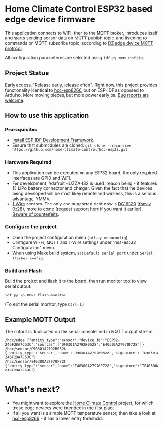 Home Climate Control ESP32 based edge device firmware
==

This application connects to WiFi, then to the MQTT broker, introduces itself and starts sending sensor data on MQTT publish topic, and listening to commands on MQTT subscribe topic,  according to [DZ edge device MQTT protocol](https://github.com/home-climate-control/dz/issues/113).

All configuration parameteres are selected using `idf.py menuconfiig`.

## Project Status

Early access. "Release early, release often". Right now, this project provides functionality identical to [hcc-esp8266](https://github.com/home-climate-control/hcc-esp8266), but on ESP-IDF as opposed to Arduino. More moving pieces, but more power early on. [Bug reports are welcome](https://github.com/home-climate-control/hcc-esp32/issues).

## How to use this application

### Prerequisites

- [Install ESP-IDF Development Framework](https://github.com/espressif/esp-idf#setting-up-esp-idf).
- Ensure that submodules are cloned:
    `git clone --recursive https://github.com/home-climate-control/hcc-esp32.git`

### Hardware Required

- This application can be executed on any ESP32 board, the only required interfaces are GPIO and WiFi.
- For development, [Adafruit HUZZAH32](https://www.adafruit.com/product/3619) is used, reason being - it features 1S LiPo battery connector and charger. Given the fact that the devices being developed will be most likey remote and wireless, this is a serious advantage. YMMV.
- [1-Wire](https://en.wikipedia.org/wiki/1-Wire) sensors. The only one supported right now is [DS18B20](https://www.maximintegrated.com/en/products/sensors/healthcare-sensor-ics/electrochemical-sensor-afe-ics/DS18B20.html) ([family 0x28](http://owfs.sourceforge.net/family.html)), more to come ([request support here](https://groups.google.com/forum/#!msg/home-climate-control/) if you want it earlier). [Beware of counterfeits](https://github.com/cpetrich/counterfeit_DS18B20).

### Configure the project

* Open the project configuration menu (`idf.py menuconfig`)
* Configure Wi-Fi, MQTT and 1-Wire settings under "hss-esp32 Configuration" menu.
* When using Make build system, set `Default serial port` under `Serial flasher config`.

### Build and Flash

Build the project and flash it to the board, then run monitor tool to view serial output:

```
idf.py -p PORT flash monitor
```

(To exit the serial monitor, type ``Ctrl-]``.)

## Example MQTT Output

The output is duplicated on the serial console and in MQTT output stream.

```
/hcc/edge {"entity_type":"sensor","device_id":"ESP32-246F28A7C53C","sources":["D90301A2792B0528","E40300A27970F728"]}
/hcc/sensor/D90301A2792B0528 {"entity_type":"sensor","name":"D90301A2792B0528","signature":"TD90301A2792B0528","signal":24.625,"device_id":"ESP32-246F28A7C53C"}
/hcc/sensor/E40300A27970F728 {"entity_type":"sensor","name":"E40300A27970F728","signature":"TE40300A27970F728","signal":26.1875,"device_id":"ESP32-246F28A7C53C"}
```

# What's next?


* You might want to explore the [Home Climate Control](https://github.com/home-climate-control/dz) project, for which these edge devices were intended in the first place.
* If all you want is a simple MQTT temperature sensor, then take a look at [hcc-esp8266](https://github.com/home-climate-control/hcc-esp8266) - it has a lower entry threshold.